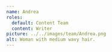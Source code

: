 ```yaml
---
name: Andrea
roles:
  default: Content Team
  content: Writer
picture: ../../images/team/Andrea.png
alt: Woman with medium wavy hair.
---
```

